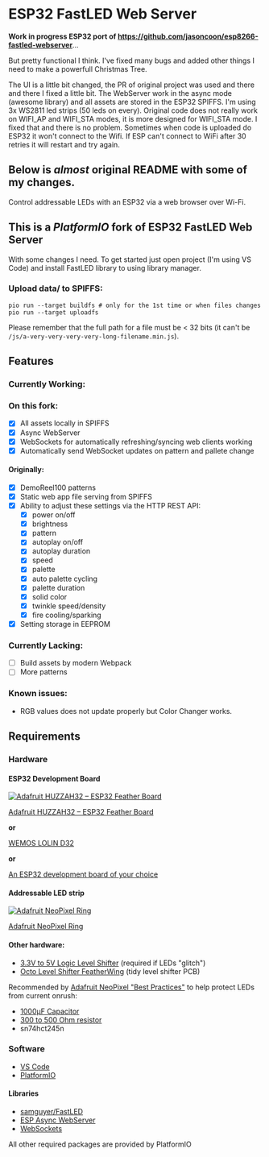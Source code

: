 # ESP32 FastLED Web Server
**Work in progress ESP32 port of https://github.com/jasoncoon/esp8266-fastled-webserver**...

But pretty functional I think. I've fixed many bugs and added other things I need to make a powerfull Christmas Tree.

The UI is a little bit changed, the PR of original project was used and there and there I fixed a little bit.
The WebServer work in the async mode (awesome library) and all assets are stored in the ESP32 SPIFFS.
I'm using 3x WS2811 led strips (50 leds on every).
Original code does not really work on WIFI_AP and WIFI_STA modes, it is more designed for WIFI_STA mode. I fixed that and there is no problem. 
Sometimes when code is uploaded do ESP32 it won't connect to the Wifi. If ESP can't connect to WiFi after 30 retries it will restart and try again.

## Below is _almost_ original README with some of my changes.

Control addressable LEDs with an ESP32 via a web browser over Wi-Fi.

## This is a *PlatformIO* fork of ESP32 FastLED Web Server

With some changes I need. To get started just open project (I'm using VS Code) and install FastLED library to using library manager.

### Upload data/ to SPIFFS:

```
pio run --target buildfs # only for the 1st time or when files changes
pio run --target uploadfs
```

Please remember that the full path for a file must be < 32 bits (it can't be `/js/a-very-very-very-very-long-filename.min.js`).

## Features
### Currently Working:

### On this fork:
* [x] All assets locally in SPIFFS
* [x] Async WebServer
* [x] WebSockets for automatically refreshing/syncing web clients working
* [x] Automatically send WebSocket updates on pattern and pallete change

#### Originally:
* [x] DemoReel100 patterns
* [x] Static web app file serving from SPIFFS
* [x] Ability to adjust these settings via the HTTP REST API:
   * [x] power on/off
   * [x] brightness
   * [x] pattern
   * [x] autoplay on/off
   * [x] autoplay duration
   * [x] speed
   * [x] palette
   * [x] auto palette cycling
   * [x] palette duration
   * [x] solid color
   * [x] twinkle speed/density
   * [x] fire cooling/sparking
* [x] Setting storage in EEPROM

### Currently Lacking:
* [ ] Build assets by modern Webpack
* [ ] More patterns

### Known issues:
* RGB values does not update properly but Color Changer works.

## Requirements

### Hardware

#### ESP32 Development Board

[![Adafruit HUZZAH32 – ESP32 Feather Board](https://cdn-learn.adafruit.com/assets/assets/000/041/619/thumb100/feather_3405_iso_ORIG.jpg?1494445509)](https://www.adafruit.com/product/3405)

[Adafruit HUZZAH32 – ESP32 Feather Board](https://www.adafruit.com/product/3405)

**or**

[WEMOS LOLIN D32](https://wiki.wemos.cc/products:d32:d32)

**or**

[An ESP32 development board of your choice](https://www.google.com/search?q=esp32+development+board)

#### Addressable LED strip

[![Adafruit NeoPixel Ring](https://www.adafruit.com/images/145x109/1586-00.jpg)](https://www.adafruit.com/product/1586)

[Adafruit NeoPixel Ring](https://www.adafruit.com/product/1586)

#### Other hardware:

* [3.3V to 5V Logic Level Shifter](http://www.digikey.com/product-detail/en/texas-instruments/SN74HCT245N/296-1612-5-ND/277258) (required if LEDs "glitch")
* [Octo Level Shifter FeatherWing](https://www.evilgeniuslabs.org/level-shifter-featherwing) (tidy level shifter PCB)

Recommended by [Adafruit NeoPixel "Best Practices"](https://learn.adafruit.com/adafruit-neopixel-uberguide/best-practices) to help protect LEDs from current onrush:
* [1000µF Capacitor](http://www.digikey.com/product-detail/en/panasonic-electronic-components/ECA-1EM102/P5156-ND/245015)
* [300 to 500 Ohm resistor](https://www.digikey.com/product-detail/en/stackpole-electronics-inc/CF14JT470R/CF14JT470RCT-ND/1830342)
* sn74hct245n

### Software

* [VS Code](https://code.visualstudio.com/download)
* [PlatformIO](https://platformio.org/)

#### Libraries

* [samguyer/FastLED](https://github.com/samguyer/FastLED)
* [ESP Async WebServer](https://github.com/me-no-dev/ESPAsyncWebServer)
* [WebSockets](https://github.com/Links2004/arduinoWebSockets)

All other required packages are provided by PlatformIO
